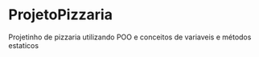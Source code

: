 # ProjetoPizzaria
Projetinho de pizzaria utilizando POO e conceitos de variaveis e métodos estaticos
